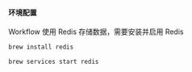 #### 环境配置
Workflow 使用 Redis 存储数据，需要安装并启用 Redis
```zsh
brew install redis

brew services start redis
```
